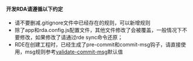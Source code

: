 
#### 开发RDA请遵循以下约定

* 请不要删减.gitignore文件中已经存在的规则，可以新增规则
* 除了app和rda.config.js配置文件，其他文件修改了会被覆盖，一般情况下不要修改，如果修改了请通过rde sync命令还原；
* RDE在创建工程时，已经生成了pre-commit和commit-msg钩子，请直接使用，msg规则参考[validate-commit-msg](https://www.npmjs.com/package/validate-commit-msg)默认值
